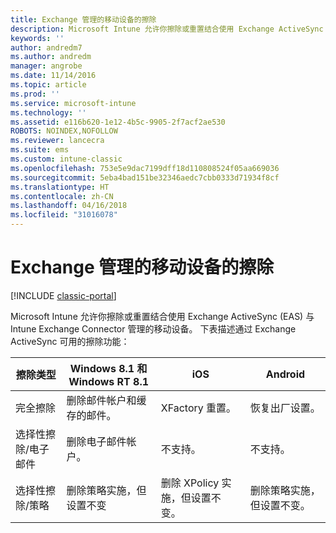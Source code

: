 ```yaml
---
title: Exchange 管理的移动设备的擦除
description: Microsoft Intune 允许你擦除或重置结合使用 Exchange ActiveSync (EAS) 与 Intune Exchange Connector 管理的移动设备
keywords: ''
author: andredm7
ms.author: andredm
manager: angrobe
ms.date: 11/14/2016
ms.topic: article
ms.prod: ''
ms.service: microsoft-intune
ms.technology: ''
ms.assetid: e116b620-1e12-4b5c-9905-2f7acf2ae530
ROBOTS: NOINDEX,NOFOLLOW
ms.reviewer: lancecra
ms.suite: ems
ms.custom: intune-classic
ms.openlocfilehash: 753e5e9dac7199dff18d110808524f05aa669036
ms.sourcegitcommit: 5eba4bad151be32346aedc7cbb0333d71934f8cf
ms.translationtype: HT
ms.contentlocale: zh-CN
ms.lasthandoff: 04/16/2018
ms.locfileid: "31016078"
---
```

# <a name="wipe-for-exchange-managed-mobile-devices"></a>Exchange 管理的移动设备的擦除

[!INCLUDE [classic-portal](../includes/classic-portal.md)]

Microsoft Intune 允许你擦除或重置结合使用 Exchange ActiveSync (EAS) 与 Intune Exchange Connector 管理的移动设备。 下表描述通过 Exchange ActiveSync 可用的擦除功能：


|      擦除类型       |              Windows 8.1 和 Windows RT 8.1              |                            iOS                             |                          Android                          |
|-------------------------|----------------------------------------------------------|------------------------------------------------------------|-----------------------------------------------------------|
|        完全擦除        |          删除邮件帐户和缓存的邮件。           |                      XFactory 重置。                       |                      恢复出厂设置。                       |
|  选择性擦除/电子邮件   |                  删除电子邮件帐户。                  |                       不支持。                       |                      不支持。                       |
| 选择性擦除/策略 | 删除策略实施，但设置不变 | 删除 XPolicy 实施，但设置不变。 | 删除策略实施，但设置不变。 |

